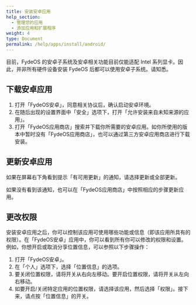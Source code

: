 ```yaml
---
title: 安装安卓应用
help_section:
  - 管理您的应用
  - 添加应用和扩展程序
weight: 4
type: Document
permalink: /help/apps/install/android/
---
```


目前，FydeOS 的安卓子系统及安卓相关功能目前仅能适配 Intel 系列显卡。因此，并非所有硬件设备安装 FydeOS 后都可以使用安卓子系统。请知悉。

## 下载安卓应用

1. 打开「FydeOS安卓」，同意相关协议后，确认启动安卓环境。
2. 在随后出现的设置界面中「安全」选项下，打开「允许安装来自未知来源的应用」。
3. 打开「FydeOS应用商店」搜索并下载你所需要的安卓应用。如你所使用的版本中暂时没有「FydeOS应用商店」，也可以通过第三方安卓应用商店进行下载安装。

## 更新安卓应用

如果在屏幕右下角看到提示「有可用更新」的通知，请选择更新或全部更新。

如果没有看到该通知，也可以在「FydeOS应用商店」中按照相应的步骤更新应用。

## 更改权限

安装安卓应用之后，你可以控制该应用可使用哪些功能或信息（即该应用所具有的权限）。在「FydeOS安卓」应用中，你可以看到所有你可以修改的权限和设置。例如，你想开启或取消分享位置信息，可以参照以下步骤操作：
1. 打开「FydeOS安卓」。
2. 在「个人」选项下，选择「位置信息」的选项。
3. 要关闭位置权限，请将开关从右向左移动。要开启位置权限，请将开关从左向右移动。
4. 如要开启/关闭特定应用的位置权限，请选择该应用，然后选择「权限」。接下来，请点按「位置信息」的开关。







